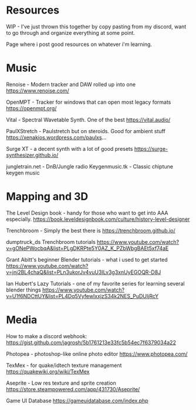 # Resources

WIP - I've just thrown this together by copy pasting from my discord, want to go through and organize everything at some point.

Page where i post good resources on whatever i'm learning.

# Music

Renoise - Modern tracker and DAW rolled up into one
https://www.renoise.com/

OpenMPT - Tracker for windows that can open most legacy formats
https://openmpt.org/

Vital - Spectral Wavetable Synth. One of the best
https://vital.audio/

PaulXStretch - Paulstretch but on steroids. Good for ambient stuff
https://xenakios.wordpress.com/paulxs...

Surge XT - a decent synth with a lot of good presets
https://surge-synthesizer.github.io/

jungletrain.net - DnB/Jungle radio
Keygenmusic.tk - Classic chiptune keygen music


# Mapping and 3D


The Level Design book - handy for those who want to get into AAA especially.
https://book.leveldesignbook.com/culture/history-level-designer

Trenchbroom - Simply the best there is
https://trenchbroom.github.io/

dumptruck_ds Trenchbroom tutorials
https://www.youtube.com/watch?v=gONePWocbqA&list=PLgDKRPte5Y0AZ_K_PZbWbgBAEt5xf74aE

Grant Abitt's beginner Blender tutorials - what i used to get started
https://www.youtube.com/watch?v=jnj2BL4chaQ&list=PLn3ukorJv4vuU3ILv3g3xnUyEGOQR-D8J

Ian Hubert's Lazy Tutorials - one of my favorite series for learning several blender things
https://www.youtube.com/watch?v=U1f6NDCttUY&list=PL4Dq5VyfewIxxjzS34k2NES_PuDUIjRcY


# Media

How to make a discord webhook:
https://gist.github.com/jagrosh/5b1761213e33fc5b54ec7f6379034a22

Photopea - photoshop-like online photo editor
https://www.photopea.com/

TexMex - for quake/idtech texture management
https://quakewiki.org/wiki/TexMex

Aseprite - Low res texture and sprite creation
https://store.steampowered.com/app/431730/Aseprite/

Game UI Database 
https://gameuidatabase.com/index.php
